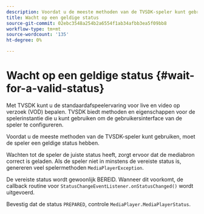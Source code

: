 ```yaml
---
description: Voordat u de meeste methoden van de TVSDK-speler kunt gebruiken, moet de speler een geldige status hebben.
title: Wacht op een geldige status
source-git-commit: 02ebc3548a254b2a6554f1ab34afbb3ea5f09bb8
workflow-type: tm+mt
source-wordcount: '135'
ht-degree: 0%

---
```


# Wacht op een geldige status {#wait-for-a-valid-status}

Met TVSDK kunt u de standaardafspeelervaring voor live en video op verzoek (VOD) bepalen. TVSDK biedt methoden en eigenschappen voor de spelerinstantie die u kunt gebruiken om de gebruikersinterface van de speler te configureren.

Voordat u de meeste methoden van de TVSDK-speler kunt gebruiken, moet de speler een geldige status hebben.

Wachten tot de speler de juiste status heeft, zorgt ervoor dat de mediabron correct is geladen. Als de speler niet in minstens de vereiste status is, genereren veel spelermethoden `MediaPlayerException`.

De vereiste status wordt gewoonlijk BEREID. Wanneer dit voorkomt, de callback routine voor `StatusChangeEventListener.onStatusChanged()` wordt uitgevoerd.

Bevestig dat de status `PREPARED`, controle `MediaPlayer.MediaPlayerStatus`.
